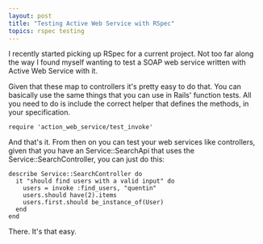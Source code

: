```yaml
---
layout: post
title: "Testing Active Web Service with RSpec"
topics: rspec testing
---
```

I recently started picking up RSpec for a current project. Not too far along the way I found myself wanting to test a SOAP web service written with Active Web Service with it.

Given that these map to controllers it's pretty easy to do that. You can basically use the same things that you can use in Rails' function tests. All you need to do is include the correct helper that defines the methods, in your specification.

    require 'action_web_service/test_invoke'

And that's it. From then on you can test your web services like controllers, given that you have an Service::SearchApi that uses the Service::SearchController, you can just do this:

    describe Service::SearchController do
      it "should find users with a valid input" do
        users = invoke :find_users, "quentin"
        users.should have(2).items
        users.first.should be_instance_of(User)
      end
    end

There. It's that easy.